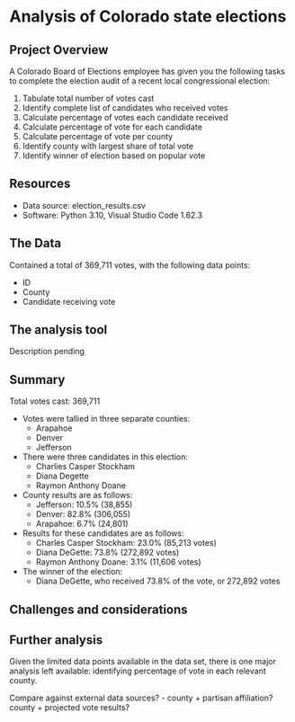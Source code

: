 # Analysis of Colorado state elections

## Project Overview
A Colorado Board of Elections employee has given you the following tasks to complete the election audit of a recent local congressional election:

1. Tabulate total number of votes cast
2. Identify complete list of candidates who received votes
3. Calculate percentage of votes each candidate received
4. Calculate percentage of vote for each candidate
5. Calculate percentage of vote per county
6. Identify county with largest share of total vote
7. Identify winner of election based on popular vote

## Resources
* Data source: election_results.csv
* Software: Python 3.10, Visual Studio Code 1.62.3

## The Data

Contained a total of 369,711 votes, with the following data points:
* ID
* County
* Candidate receiving vote

## The analysis tool

Description pending

## Summary

Total votes cast: 369,711

* Votes were tallied in three separate counties:
    * Arapahoe
    * Denver
    * Jefferson
* There were three candidates in this election:
    * Charlies Casper Stockham
    * Diana Degette
    * Raymon Anthony Doane
* County results are as follows:
    * Jefferson: 10.5% (38,855)
    * Denver: 82.8% (306,055)
    * Arapahoe: 6.7% (24,801)
* Results for these candidates are as follows:
    * Charles Casper Stockham: 23.0% (85,213 votes)
    * Diana DeGette: 73.8% (272,892 votes)
    * Raymon Anthony Doane: 3.1% (11,606 votes)
* The winner of the election:
    * Diana DeGette, who received 73.8% of the vote, or 272,892 votes

## Challenges and considerations

## Further analysis

Given the limited data points available in the data set, there is one major analysis left available: identifying percentage of vote in each relevant county.

Compare against external data sources? - county + partisan affiliation?  county + projected vote results?  
